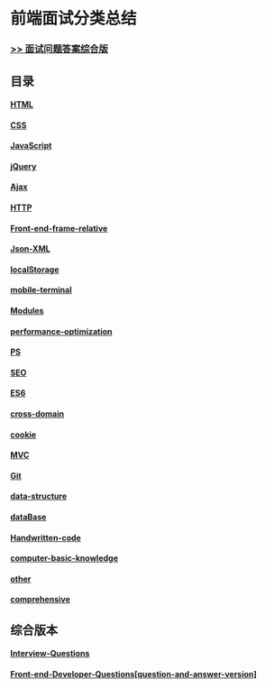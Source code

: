 # 前端面试分类总结


### [>> 面试问题答案综合版](https://github.com/poetries/FE-Interview-Questions/issues/2)

目录
----

#### [HTML](HTML.md)
#### [CSS](CSS.md)
#### [JavaScript](JavaScript.md)
#### [jQuery](jQuery.md)
#### [Ajax](Ajax.md)
#### [HTTP](HTTP.md)
#### [Front-end-frame-relative](Front-end-frame-relative.md)
#### [Json-XML](Json-XML.md)
#### [localStorage](localStorage.md)
#### [mobile-terminal](mobile-terminal.md)
#### [Modules](Modules.md)
#### [performance-optimization](performance-optimization.md)
#### [PS](PS.md)
#### [SEO](SEO.md)
#### [ES6](ES6.md)
#### [cross-domain](cross-domain.md)
#### [cookie](cookie.md)
#### [MVC](MVC.md)
#### [Git](Git.md)
#### [data-structure](data-structure.md)
#### [dataBase](dataBase.md)
#### [Handwritten-code](Handwritten-code.md)
#### [computer-basic-knowledge](computer-basic-knowledge.md)
#### [other](other.md)
#### [comprehensive](comprehensive.md)


综合版本
---

#### [Interview-Questions](Interview-Questions/Front-end-Developer-Questions[question-version].md)
#### [Front-end-Developer-Questions[question-and-answer-version]](Interview-Questions/Front-end-Developer-Questions[question-and-answer-version].md)
